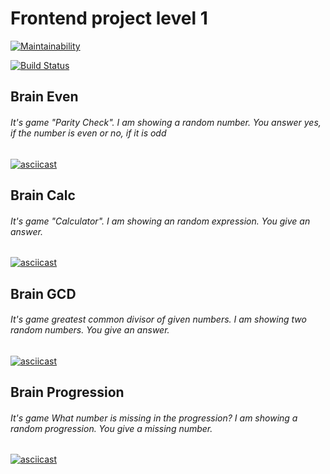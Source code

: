 # Frontend project level 1

[![Maintainability](https://api.codeclimate.com/v1/badges/a99a88d28ad37a79dbf6/maintainability)](https://codeclimate.com/github/codeclimate/codeclimate/maintainability)

[![Build Status](https://travis-ci.com/npankov/frontend-project-lvl1.svg?branch=master)](https://travis-ci.com/npankov/frontend-project-lvl1)

## Brain Even
###### It's game "Parity Check". I am showing a random number. You answer yes, if the number is even or no, if it is odd 
[![asciicast](https://asciinema.org/a/tXl61dTwZ7wMo2LdlREsLZZFQ.svg)](https://asciinema.org/a/tXl61dTwZ7wMo2LdlREsLZZFQ)


## Brain Calc
###### It's game "Calculator". I am showing an random expression. You give an answer.
[![asciicast](https://asciinema.org/a/2hEu7mYkrwUzKFtLUwdv62x8W.svg)](https://asciinema.org/a/2hEu7mYkrwUzKFtLUwdv62x8W)

## Brain GCD
###### It's game greatest common divisor of given numbers. I am showing two random numbers. You give an answer.
[![asciicast](https://asciinema.org/a/AzdCTlSGCTHZI3IEgrLxsPSTc.svg)](https://asciinema.org/a/AzdCTlSGCTHZI3IEgrLxsPSTc)

## Brain Progression
###### It's game What number is missing in the progression? I am showing a random progression. You give a missing number.
[![asciicast](https://asciinema.org/a/jpm6YMS6AeZYbwyYRNUa9NaTC.svg)](https://asciinema.org/a/jpm6YMS6AeZYbwyYRNUa9NaTC)

